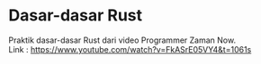 # Dasar-dasar Rust
Praktik dasar-dasar Rust dari video Programmer Zaman Now. <br>
Link : https://www.youtube.com/watch?v=FkASrE05VY4&t=1061s
